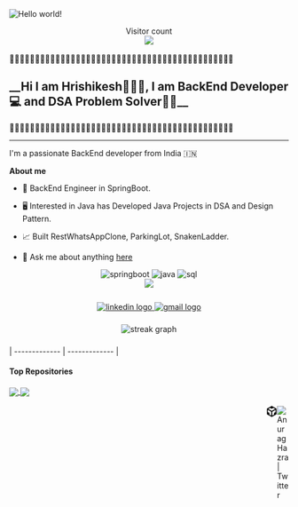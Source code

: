 <img src="https://raw.githubusercontent.com/sagar-viradiya/sagar-viradiya/master/resources/banner.png" alt="Hello world!">

<p align="center"> 
  Visitor count<br>
  <img src="https://profile-counter.glitch.me/HHrisHikesHH/count.svg" />
</p>

🌈🌈🌈🌈🌈🌈🌈🌈🌈🌈🌈🌈🌈🌈🌈🌈🌈🌈🌈🌈🌈🌈🌈🌈🌈🌈🌈🌈🌈🌈🌈🌈🌈🌈🌈🌈🌈🌈🌈🌈🌈🌈🌈🌈

<H2>__Hi I am Hrishikesh🧑🏻‍💻, I am BackEnd Developer💻 and DSA Problem Solver💪🏻__</H2>

🌈🌈🌈🌈🌈🌈🌈🌈🌈🌈🌈🌈🌈🌈🌈🌈🌈🌈🌈🌈🌈🌈🌈🌈🌈🌈🌈🌈🌈🌈🌈🌈🌈🌈🌈🌈🌈🌈🌈🌈🌈🌈🌈🌈
<br />
_______________________________________________

I'm a passionate BackEnd developer from India 🇮🇳

**About me**

- 💼 BackEnd Engineer in SpringBoot.

- 🖥️ Interested in Java has Developed Java Projects in DSA and Design Pattern.

- 📈 Built RestWhatsAppClone, ParkingLot, SnakenLadder.

- 💬 Ask me about anything [here](https://github.com/anuraghazra/anuraghazra/issues)

<div align="center">
  <img height="30" alt="springboot" src="https://miro.medium.com/v2/resize:fit:1400/format:webp/1*CIHazLUXhBCxiho2mE2glQ.png"> 
  <img height="30" alt="java" src="https://w7.pngwing.com/pngs/837/18/png-transparent-logo-java-runtime-environment-programming-language-runtime-system-oracle-text-logo-desktop-wallpaper-thumbnail.png">
  <img height="30" alt="sql" src="https://w7.pngwing.com/pngs/354/683/png-transparent-logo-mysql-database-phpmyadmin-oracle-sql-logo-blue-text-logo-thumbnail.png">
  </div>    


<div align="center">
  <img height="150" src="https://camo.githubusercontent.com/62da68eb62b1e5f175f7d1f0191dd89a653d7908feb22d37d4a0ab07365d6791/68747470733a2f2f6d656469612e67697068792e636f6d2f6d656469612f4d3967624264396e6244724f5475314d71782f67697068792e676966"  />
</div>

###

<div style="border-radius:30%" align="center">
  <a href="https://www.linkedin.com/in/hrishikesh-kalekinge/" target="_blank">
    <img src="https://img.shields.io/static/v1?message=LinkedIn&logo=linkedin&label=&color=0077B5&logoColor=white&labelColor=&style=for-the-badge" height="25" alt="linkedin logo"  />
  </a>
  <a href="mailto:hrishikeshkalekinge31@gmail.com?subject=Work%20Opportunities&body=Hey%20Hrishikesh%20Just%20visited%20your%20Profile%20I%20have%20a%20Job%20that%20might%20suit%20your%20your%20Interest%20lets%20connect" target="_blank">
    <img src="https://img.shields.io/static/v1?message=Gmail&logo=gmail&label=&color=D14836&logoColor=white&labelColor=&style=for-the-badge" height="25" alt="gmail logo"  />
  </a>
</div>

###

<div align="center">
  <img src="https://streak-stats.demolab.com?user=HH&locale=en&mode=daily&theme=dark&hide_border=false&border_radius=5&order=3" height="220" alt="streak graph"  />
</div>

###
| ------------- | ------------- |

#### Top Repositories


<a href="https://github.com/anuraghazra/github-readme-stats">
  <img align="center" src="https://github-readme-stats.vercel.app/api/pin/?username=anuraghazra&repo=github-readme-stats&theme=buefy" />
</a>
<a href="https://github.com/anuraghazra/anuraghazra.github.io">
  <img align="center" src="https://github-readme-stats.vercel.app/api/pin/?username=anuraghazra&repo=anuraghazra.github.io&theme=buefy" />
</a>

<br />
<br />

<a href="https://twitter.com/anuraghazru">
  <img align="right" alt="Anurag Hazra | Twitter" width="21px" src="https://raw.githubusercontent.com/anuraghazra/anuraghazra/master/assets/twitter.svg" />
</a>
<a href="https://codesandbox.io/u/anuraghazra">
  <img align="right" alt="Anurag Hazra | CodeSandbox" width="20px" src="https://raw.githubusercontent.com/anuraghazra/anuraghazra/master/assets/codesandbox.svg" />
</a>
